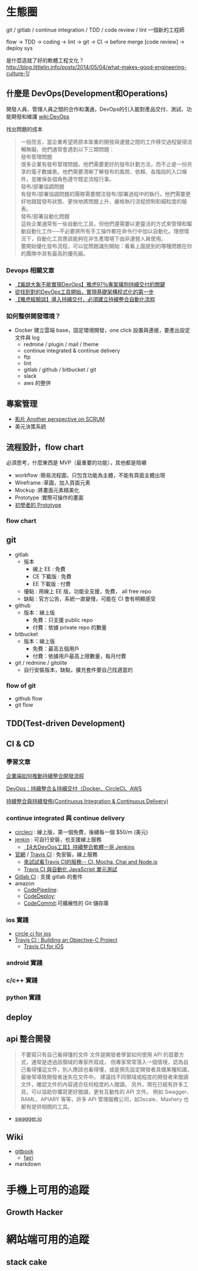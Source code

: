 # 生態圈
git / gitlab / continue integration / TDD / code review / lint 
一個新的工程師

flow -> TDD -> coding -> lint -> git -> CI -> before merge [code review] -> deploy sys

是什麼造就了好的軟體工程文化？
http://blog.littlelin.info/posts/2014/05/04/what-makes-good-engineering-culture-1/

## 什麼是 DevOps(Development和Operations)
開發人員、管理人員之間的合作和溝通，DevOps的引入能對產品交付、測試、功能開發和維護
[wiki:DevOps](https://zh.wikipedia.org/wiki/DevOps)

找出問題的成本

>一般而言，當企業希望將原本笨重的開發與運營之間的工作移交過程變得流暢無礙，他們通常會遇到以下三類問題：  
發布管理問題  
很多企業有發布管理問題。他們需要更好的發布計劃方法，而不止是一份共享的電子數據表。他們需要清晰了解發布的風險、依賴、各階段的入口條件，並確保各個角色遵守既定流程行事。  
發布/部署協調問題  
有發布/部署協調問題的團隊需要關注發布/部署過程中的執行。他們需要更好地跟蹤發布狀態、更快地將問題上升、嚴格執行流程控制和細粒度的報表。  
發布/部署自動化問題  
這些企業通常有一些自動化工具，但他們還需要以更靈活的方式來管理和驅動自動化工作──不必要將所有手工操作都在命令行中加以自動化。理想情況下，自動化工具應該能夠在非生產環境下由非運營人員使用。  
要開始優化發布流程，可以從問題識別開始：看看上面提到的哪種問題在你的團隊中具有最高的優先級。


### Devops 相關文章
- [【誰說大象不能實現DevOps】雅虎97％專案擁抱持續交付的關鍵](http://www.ithome.com.tw/news/99283)
- [從找到對的DevOps工具開始，實現基礎架構程式化的第一步](http://www.ithome.com.tw/news/99282)
- [【雅虎經驗談】導入持續交付，必須建立持續整合自動化流程](http://www.ithome.com.tw/news/99284)

### 如何整併開發環境？

- Docker 建立雲端 base，固定環境開發，one click 設置與連接，要產出設定文件與 log
	- redmine / plugin / mail / theme
	- continue integrated & continue delivery
	- ftp
	- lint
	- gitlab / github / bitbucket / git
	- slack
	- aws 的整併

## 專案管理
- [影片 Another perspective on SCRUM](https://www.youtube.com/watch?v=cYwXkzPVhP0&noredirect=1)
- 美元決策系統

## 流程設計，flow chart
必須思考，什麼東西是 MVP（最重要的功能），其他都是陪襯
- workflow	:簡易流程圖，只包含功能為主體，不能有頁面主體出現
- Wireframe	:草圖，加入頁面元素
- Mockup		:將畫面元素精美化	
- Prototype	:實際可操作的畫面
- [初學者的 Prototype](http://blog.akanelee.me/posts/276909-beginners-of-prototype)

### flow chart

## git
- gitlab
	- 版本
		- 線上 EE : 免費
		- CE 下載版 : 免費
		- EE 下載版 : 付費
	- 優點 : 用線上 EE 版，功能全支援，免費， all free repo
	- 缺點 : 官方公告，系統一直變慢，可能在 CI 會有明顯感受 
- github
	- 版本：線上版
		- 免費：只支援 public repo
		- 付費：依據 private repo 的數量
- bitbucket
	- 版本：線上版
		- 免費：最高五個用戶
		- 付費：依據用戶最高上限數量，每月付費
- git / redmine / gitolite
	- 自行安裝版本，缺點，擴充套件要自己找適當的

### flow of git
- github flow
- git flow

## TDD(Test-driven Development)

## CI & CD

### 學習文章
[企業端如何推動持續整合開發流程](http://blog.trunk-studio.com/ci_impl/)

[DevOps：持續整合＆持續交付（Docker、CircleCI、AWS](http://blog.amowu.com/2015/04/devops-continuous-integration-delivery-docker-circleci-aws-beanstalk.html)

[持續整合與持續發佈(Continuous Integration & Continuous Delivery)](http://www.dtc-tpe.com.tw/?q=node/46)

### continue integrated 與 continue delivery
- [circleci](https://circleci.com/)		: 線上版，第一個免費，後續每一個 $50/m (美元)
- [jenkin](https://jenkins-ci.org/)		: 可自行安裝，也支援線上服務
	- [【4大DevOps工具】持續整合軟體一哥 Jenkins](http://www.ithome.com.tw/news/99305) 
- [官網](https://travis-ci.com/) / [Travis CI](https://travis-ci.org/) : 免安裝，線上服務
	- [來試試看Travis CI的服務-- CI, Mocha, Chai and Node.js](http://hamisme.blogspot.tw/2013/08/travis-ci-ci-mocha-chai-and-nodejs.html)
	- [Travis CI 與自動化 JavaScript 單元測試](http://josephj.com/entry.php?id=382)
- [Gitlab CI](https://gitlab.com/help)	: 支援 gitlab 的套件
- amazon
	- [CodePipeline](https://aws.amazon.com/tw/codepipeline/):
	- [CodeDeploy](https://aws.amazon.com/tw/codedeploy/details/):
	- [CodeCommit](https://aws.amazon.com/tw/codecommit/):可擴展性的 Git 儲存庫

### ios 實踐
- [circle ci for ios](https://circleci.com/docs/ios)
- [Travis CI : Building an Objective-C Project](https://docs.travis-ci.com/user/languages/objective-c/)
	- [Travis CI for iOS](https://www.objc.io/issues/6-build-tools/travis-ci/)

### android 實踐

### c/c++ 實踐

### python 實踐

## deploy

## api 整合開發
> 不要寫只有自己看得懂的文件
文件是開發者學習如何使用 API 的首要方式，通常是透過該領域的專家所寫成，
但專家常常落入一個情境，認為自己看得懂這文件，別人應該也看得懂，或是預先設定開發者具備某種知識，最後常導致開發者迷失在文件中。
建議找不同領域或程度的開發者來閱讀文件，確認文件的內容適合任何程度的人閱讀。
另外，現在已經有許多工具，可以協助你攥寫更好閱讀，更有互動性的 API 文件。
例如 Swagger、 RAML、APIARY 等等，許多 API 管理服務公司，如3scale、Mashery 也都有提供相關的工具。
- [swagger.io](http://swagger.io/)
	

## Wiki
- [gitbook](https://www.gitbook.com/editor)
	- [fajri](https://fajri.my.id/index.html)
- markdown


# 手機上可用的追蹤
## Growth Hacker

# 網站端可用的追蹤
## stack cake